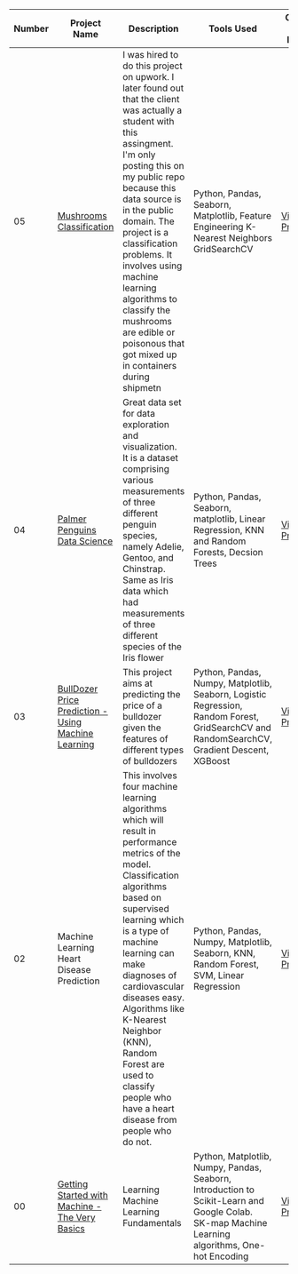 
<table>
  <thead>
  <tr>
    <th>Number</th>
    <th>Project Name</th>
    <th>Description</th>
    <th>Tools Used</th>
    <th>Click the Link</th>
  </tr>
</thead>
  <tbody>
  <tr>
  <td>05</td>
  <td><a href="https://github.com/joe-seth/KPMG-Data-Analytics">Mushrooms Classification</a></td>
  <td>I was hired to do this project on upwork. I later found out that the client was actually a student with this assingment. I'm only posting this on my public repo because this data source is in the public domain.
  The project is a classification problems. It involves using machine learning algorithms to classify the mushrooms are edible or poisonous that got mixed up in containers during shipmetn</td>
  <td>Python,
    Pandas, Seaborn, Matplotlib,
    Feature Engineering
    K-Nearest Neighbors
    GridSearchCV
  </td>
  <td><a href ="https://github.com/joe-seth/KPMG-Data-Analytics">View Project</a></td>
  </tr>
  <tr>
  <td>04</td>
  <td><a href="https://github.com/joe-seth/Machine-Learning-Palmer-Penguins-Data-Science-Project/blob/main/Palmer_Penguins_Data_Science_Project.ipynb">Palmer Penguins Data Science</a></td>
  <td>Great data set for data exploration and visualization. It is a dataset comprising various measurements of three different penguin species, namely Adelie, Gentoo, and Chinstrap. 
    Same as Iris data which had measurements of three different species of the Iris flower</td>
  <td>Python, Pandas, Seaborn, matplotlib, Linear Regression, KNN and Random Forests, Decsion Trees</td>
  <td><a href ="https://github.com/joe-seth/Machine-Learning-Palmer-Penguins-Data-Science-Project/blob/main/Palmer_Penguins_Data_Science_Project.ipynb">View Project</a></td>
  </tr>
  <tr>
  <td>03</td>
  <td><a href="https://github.com/joe-seth/ML-Regression-Bulldozer-Price-Prediction">BullDozer Price Prediction - Using Machine Learning</a></td>
  <td>This project aims at predicting the price of a bulldozer given the features of different types of bulldozers</td>
  <td>Python, Pandas, Numpy, Matplotlib, Seaborn, Logistic Regression, Random Forest, GridSearchCV and RandomSearchCV, Gradient Descent, XGBoost</td>
  <td><a href ="https://github.com/joe-seth/ML-Regression-Bulldozer-Price-Prediction">View Project</a></td>
  </tr>
  <tr>
  <td>02</td> 
  <td><a href = "https://github.com/joe-seth/ML-Heart-Disease-Prediction/blob/main/Heart%20Disease%20Prediction.ipynb"></a>Machine Learning Heart Disease Prediction</td>
  <td>This involves four machine learning algorithms which will result in performance metrics of the model.
    Classification algorithms based on supervised learning which is a type of machine learning can make diagnoses of cardiovascular diseases easy. 
    Algorithms like K-Nearest Neighbor (KNN), Random Forest are used to classify people who have a heart disease from people who do not.</td>
  <td>Python, Pandas, Numpy, Matplotlib, Seaborn, KNN, Random Forest, SVM, Linear Regression</td>
  <td><a href ="https://github.com/joe-seth/ML-Heart-Disease-Prediction/blob/main/Heart%20Disease%20Prediction.ipynb">View Project</a></td>
  </tr>
  <tr>
  <td>00</td>
  <td><a href="https://github.com/joe-seth/Machine-Learning-with-Scikit-Learn">Getting Started with Machine - The Very Basics</a></td>
  <td>Learning Machine Learning Fundamentals</td>
  <td>Python, Matplotlib, Numpy, Pandas, Seaborn, Introduction to Scikit-Learn and Google Colab. SK-map Machine Learning algorithms, One-hot Encoding</td>
  <td><a href ="https://github.com/joe-seth/Machine-Learning-with-Scikit-Learn">View Project</a></td>
  </tr>
  </tbody
</table>
